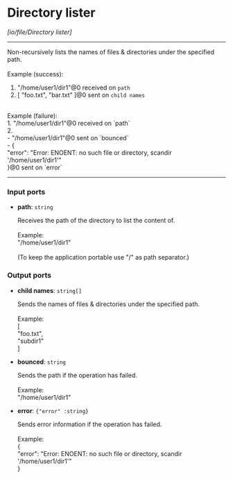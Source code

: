 # Directory lister

_[io/file/Directory lister]_

---

Non-recursively lists the names of files & directories under the specified path.<br>
<br>
Example (success): <br>
1. "/home/user1/dir1"@0 received on `path`<br>
2. [ "foo.txt", "bar.txt" ]@0 sent on `child names`<br>
<br>
Example (failure): <br>
1. "/home/user1/dir1"@0 received on `path`<br>
2. <br>
- "/home/user1/dir1"@0 sent on `bounced`<br>
- {<br>
  "error": "Error: ENOENT: no such file or directory, scandir '/home/user1/dir1'"<br>
}@0 sent on `error`<br>

---

### Input ports

* __path__: ` string `


    Receives the path of the directory to list the content of.<br>
    <br>
    Example:<br>
    "/home/user1/dir1"<br>
    <br>
    (To keep the application portable use "/" as path separator.)<br>

### Output ports

* __child names__: ` string[] `


    Sends the names of files & directories under the specified path.<br>
    <br>
    Example:<br>
    [<br>
      "foo.txt",<br>
      "subdir1"<br>
    ]<br>


* __bounced__: ` string `


    Sends the path if the operation has failed.<br>
    <br>
    Example:<br>
    "/home/user1/dir1"<br>


* __error__: ` {"error" :string} `


    Sends error information if the operation has failed.<br>
    <br>
    Example: <br>
    {<br>
      "error": "Error: ENOENT: no such file or directory, scandir '/home/user1/dir1'"<br>
    }<br>

